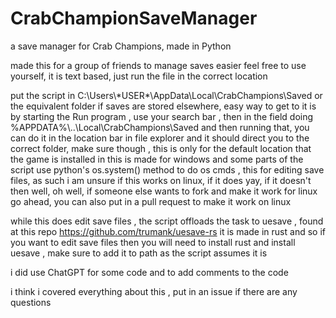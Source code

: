 # CrabChampionSaveManager
a save manager for Crab Champions, made in Python 

made this for a group of friends to manage saves easier 
feel free to use yourself, it is text based, just run the file in the correct location

put the script in C:\\Users\\\*USER*\\AppData\Local\\CrabChampions\\Saved
or the equivalent folder if saves are stored elsewhere, easy way to get to it is by starting the Run program , use your search bar , then in the field doing %APPDATA%\\..\\Local\\CrabChampions\\Saved and then running that, you can do it in the location bar in file explorer and it should direct you to the correct folder, make sure though , this is only for the default location that the game is installed in
this is made for windows and some parts of the script use python's os.system() method to do os cmds , this for editing save files, as such i am unsure if this works on linux, if it does yay, if it doesn't then well, oh well, if someone else wants to fork and make it work for linux go ahead, you can also put in a pull request to make it work on linux

while this does edit save files , the script offloads the task to uesave , found at this repo https://github.com/trumank/uesave-rs
it is made in rust and so if you want to edit save files then you will need to install rust and install uesave , make sure to add it to path as the script assumes it is

i did use ChatGPT for some code and to add comments to the code

i think i covered everything about this , put in an issue if there are any questions
